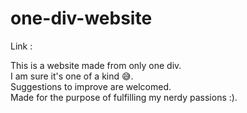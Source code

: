 # one-div-website

Link : 

This is a website made from only one div.<br>
I am sure it's one of a kind :sweat_smile:.<br>
Suggestions to improve are welcomed.<br>
Made for the purpose of fulfilling my nerdy passions :).
